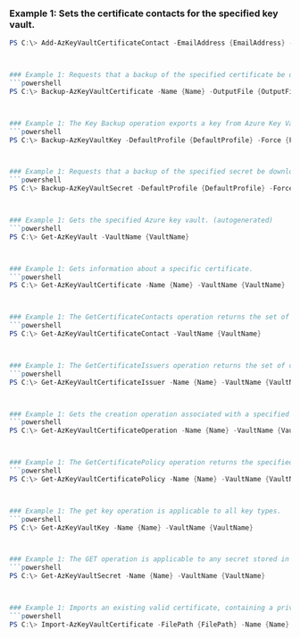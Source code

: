 
### Example 1: Sets the certificate contacts for the specified key vault.
```powershell
PS C:\> Add-AzKeyVaultCertificateContact -EmailAddress {EmailAddress} -VaultName {VaultName}



### Example 1: Requests that a backup of the specified certificate be downloaded to the client.
```powershell
PS C:\> Backup-AzKeyVaultCertificate -Name {Name} -OutputFile {OutputFile} -VaultName {VaultName}



### Example 1: The Key Backup operation exports a key from Azure Key Vault in a protected form.
```powershell
PS C:\> Backup-AzKeyVaultKey -DefaultProfile {DefaultProfile} -Force {Force} -Name {Name} -OutputFile {OutputFile} -VaultName {VaultName}



### Example 1: Requests that a backup of the specified secret be downloaded to the client.
```powershell
PS C:\> Backup-AzKeyVaultSecret -DefaultProfile {DefaultProfile} -Force {Force} -Name {Name} -OutputFile {OutputFile} -VaultName {VaultName}



### Example 1: Gets the specified Azure key vault. (autogenerated)
```powershell
PS C:\> Get-AzKeyVault -VaultName {VaultName}



### Example 1: Gets information about a specific certificate.
```powershell
PS C:\> Get-AzKeyVaultCertificate -Name {Name} -VaultName {VaultName}



### Example 1: The GetCertificateContacts operation returns the set of certificate contact resources in the specified key vault.
```powershell
PS C:\> Get-AzKeyVaultCertificateContact -VaultName {VaultName}



### Example 1: The GetCertificateIssuers operation returns the set of certificate issuer resources in the specified key vault.
```powershell
PS C:\> Get-AzKeyVaultCertificateIssuer -Name {Name} -VaultName {VaultName}



### Example 1: Gets the creation operation associated with a specified certificate.
```powershell
PS C:\> Get-AzKeyVaultCertificateOperation -Name {Name} -VaultName {VaultName}



### Example 1: The GetCertificatePolicy operation returns the specified certificate policy resources in the specified key vault.
```powershell
PS C:\> Get-AzKeyVaultCertificatePolicy -Name {Name} -VaultName {VaultName}



### Example 1: The get key operation is applicable to all key types.
```powershell
PS C:\> Get-AzKeyVaultKey -Name {Name} -VaultName {VaultName}



### Example 1: The GET operation is applicable to any secret stored in Azure Key Vault.
```powershell
PS C:\> Get-AzKeyVaultSecret -Name {Name} -VaultName {VaultName}



### Example 1: Imports an existing valid certificate, containing a private key, into Azure Key Vault.
```powershell
PS C:\> Import-AzKeyVaultCertificate -FilePath {FilePath} -Name {Name} -Password {Password} -VaultName {VaultName}


